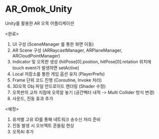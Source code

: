# AR_Omok_Unity
Unity를 활용한 AR 오목 어플리케이션

<완료>
1. UI 구성 (SceneManager 를 통한 화면 이동)
2. AR Scene 구성 (ARRaycastManager, ARPlaneManager, ARCloudPointManager)
3. Indicator 및 오목판 생성 (hitPose[0].postion, hitPose[0].rotation 위치에 touch event가 발생하면 setActive)
4. Local 저장소를 통한 게임 옵션 유지 (PlayerPrefs)
5. Frame 단위 코드 진행 (Coroutine, Invoke 처리)
6. 3D오목 Obj 파일 안드로이드 렌더링 (Shader 수정)
7. 오목판의 교차 지점에 오목알 놓기 (공간벡터 내적 -> Multi Collider 방식 변경)
8. 사운드, 진동 효과 추가

<예정>
1. 유저별 고유 ID를 통해 네트워크 송수신 처리 준비
2. 진동 발생 시 오브젝트 흔들림 현상
3. 오목AI 추가
